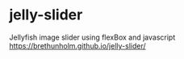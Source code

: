 # jelly-slider
Jellyfish image slider using flexBox and javascript 
 https://brethunholm.github.io/jelly-slider/
